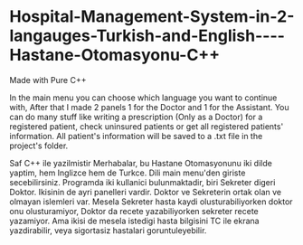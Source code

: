 # Hospital-Management-System-in-2-langauges-Turkish-and-English----Hastane-Otomasyonu-C++

Made with Pure C++


In the main menu you can choose which language you want to continue with, After that I made 2 panels 1 for the Doctor and 1 for the Assistant. 
You can do many stuff like writing a prescription (Only as a Doctor) for a registered patient, check uninsured patients or get all registered patients' information.
All patient's information will be saved to a .txt file in the project's folder.


Saf C++ ile yazilmistir
Merhabalar, bu Hastane Otomasyonunu iki dilde yaptim, hem Inglizce hem de Turkce. Dili main menu'den giriste secebilirsiniz.
Programda iki kullanici bulunmaktadir, biri Sekreter digeri Doktor. Ikisinin de ayri panelleri vardir. Doktor ve Sekreterin ortak olan ve olmayan islemleri var. Mesela 
Sekreter hasta kaydi olusturabiliyorken doktor onu olusturamiyor, Doktor da recete yazabiliyorken sekreter recete yazamiyor. Ama ikisi de mesela istedigi hasta bilgisini
TC ile ekrana yazdirabilir, veya sigortasiz hastalari goruntuleyebilir.
